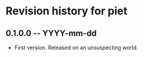 # Revision history for piet

## 0.1.0.0 -- YYYY-mm-dd

* First version. Released on an unsuspecting world.

